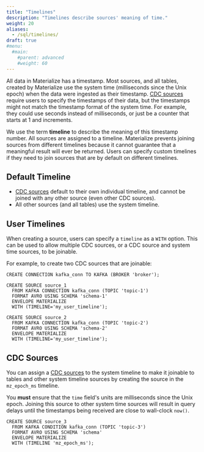 ```yaml
---
title: "Timelines"
description: "Timelines describe sources' meaning of time."
weight: 20
aliases:
  - /sql/timelines/
draft: true
#menu:
  #main:
    #parent: advanced
    #weight: 60
---
```


All data in Materialize has a timestamp.
Most sources, and all tables, created by Materialize use the system time (milliseconds since the Unix epoch) when the data were ingested as their timestamp.
[CDC sources][cdc-sources] require users to specify the timestamps of their data, but the timestamps might not match the timestamp format of the system time.
For example, they could use seconds instead of milliseconds, or just be a counter that starts at 1 and increments.

We use the term **timeline** to describe the meaning of this timestamp number.
All sources are assigned to a timeline.
Materialize prevents joining sources from different timelines because it cannot guarantee that a meaningful result will ever be returned.
Users can specify custom timelines if they need to join sources that are by default on different timelines.

## Default Timeline

- [CDC sources][cdc-sources] default to their own individual timeline, and cannot be joined with any other source (even other CDC sources).
- All other sources (and all tables) use the system timeline.

## User Timelines

When creating a source, users can specify a `timeline` as a `WITH` option.
This can be used to allow multiple CDC sources, or a CDC source and system time sources, to be joinable.

For example, to create two CDC sources that are joinable:

```mzsql
CREATE CONNECTION kafka_conn TO KAFKA (BROKER 'broker');

CREATE SOURCE source_1
  FROM KAFKA CONNECTION kafka_conn (TOPIC 'topic-1')
  FORMAT AVRO USING SCHEMA 'schema-1'
  ENVELOPE MATERIALIZE
  WITH (TIMELINE='my_user_timeline');

CREATE SOURCE source_2
  FROM KAFKA CONNECTION kafka_conn (TOPIC 'topic-2')
  FORMAT AVRO USING SCHEMA 'schema-2'
  ENVELOPE MATERIALIZE
  WITH (TIMELINE='my_user_timeline');
```

## CDC Sources

You can assign a [CDC sources][cdc-sources] to the system timeline to make it
joinable to tables and other system timeline sources by creating the source in
the `mz_epoch_ms` timeline.

You **must** ensure that the `time` field's units are milliseconds since the Unix epoch.
Joining this source to other system time sources will result in query delays until the timestamps being received are close to wall-clock `now()`.

```mzsql
CREATE SOURCE source_3
  FROM KAFKA CONDITION kafka_conn (TOPIC 'topic-3')
  FORMAT AVRO USING SCHEMA 'schema'
  ENVELOPE MATERIALIZE
  WITH (TIMELINE 'mz_epoch_ms');
```

[cdc-sources]: /connect/materialize-cdc
